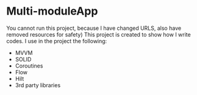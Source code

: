 # Multi-moduleApp
You cannot run this project, because I have changed URLS, also have removed resources for safety)
This project is created to show how I write codes. I use in the project the following:
* MVVM
* SOLID
* Coroutines
* Flow
* Hilt
* 3rd party libraries
